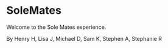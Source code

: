# SoleMates

Welcome to the Sole Mates experience.

By Henry H, Lisa J, Michael D, Sam K, Stephen A, Stephanie R
